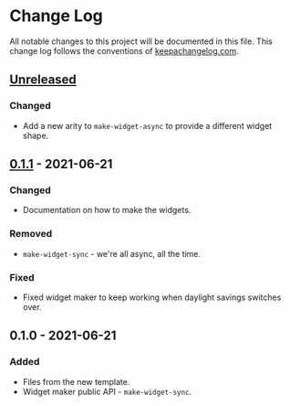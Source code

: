 # Change Log
All notable changes to this project will be documented in this file. This change log follows the conventions of [keepachangelog.com](http://keepachangelog.com/).

## [Unreleased]
### Changed
- Add a new arity to `make-widget-async` to provide a different widget shape.

## [0.1.1] - 2021-06-21
### Changed
- Documentation on how to make the widgets.

### Removed
- `make-widget-sync` - we're all async, all the time.

### Fixed
- Fixed widget maker to keep working when daylight savings switches over.

## 0.1.0 - 2021-06-21
### Added
- Files from the new template.
- Widget maker public API - `make-widget-sync`.

[Unreleased]: https://github.com/your-name/curso3/compare/0.1.1...HEAD
[0.1.1]: https://github.com/your-name/curso3/compare/0.1.0...0.1.1
